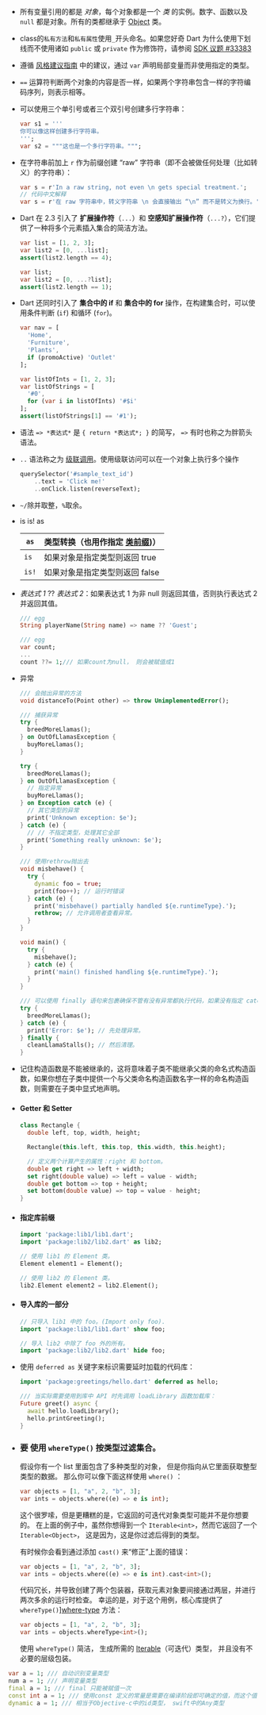 * 所有变量引用的都是 *对象*，每个对象都是一个 *类* 的实例。数字、函数以及 `null` 都是对象。所有的类都继承于 [Object](https://api.dart.dev/stable/dart-core/Object-class.html) 类。

* class的`私有方法`和`私有属性`使用`_`开头命名。如果您好奇 Dart 为什么使用下划线而不使用诸如 `public` 或 `private` 作为修饰符，请参阅 [SDK 议题 #33383](https://github.com/dart-lang/sdk/issues/33383)

* 遵循 [风格建议指南](https://dart.cn/guides/language/effective-dart/design#types) 中的建议，通过 `var` 声明局部变量而非使用指定的类型。

* `==` 运算符判断两个对象的内容是否一样，如果两个字符串包含一样的字符编码序列，则表示相等。

* 可以使用三个单引号或者三个双引号创建多行字符串：

  ```dart
  var s1 = '''
  你可以像这样创建多行字符串。
  ''';
  var s2 = """这也是一个多行字符串。""";
  ```

* 在字符串前加上 `r` 作为前缀创建 “raw” 字符串（即不会被做任何处理（比如转义）的字符串）：

  ```dart
  var s = r'In a raw string, not even \n gets special treatment.';
  // 代码中文解释
  var s = r'在 raw 字符串中，转义字符串 \n 会直接输出 “\n” 而不是转义为换行。';
  ```

* Dart 在 2.3 引入了 **扩展操作符**（`...`）和 **空感知扩展操作符**（`...?`），它们提供了一种将多个元素插入集合的简洁方法。

  ```dart
  var list = [1, 2, 3];
  var list2 = [0, ...list];
  assert(list2.length == 4);
  
  var list;
  var list2 = [0, ...?list];
  assert(list2.length == 1);
  ```

* Dart 还同时引入了 **集合中的 if** 和 **集合中的 for** 操作，在构建集合时，可以使用条件判断 (`if`) 和循环 (`for`)。

  ```dart
  var nav = [
    'Home',
    'Furniture',
    'Plants',
    if (promoActive) 'Outlet'
  ];
  
  var listOfInts = [1, 2, 3];
  var listOfStrings = [
    '#0',
    for (var i in listOfInts) '#$i'
  ];
  assert(listOfStrings[1] == '#1');
  ```

* 语法 `=> *表达式*` 是 `{ return *表达式*; }` 的简写， `=>` 有时也称之为胖箭头语法。

* `..` 语法称之为 [级联调用](https://dart.cn/guides/language/language-tour#cascade-notation-)。使用级联访问可以在一个对象上执行多个操作

  ```dart
  querySelector('#sample_text_id')
      ..text = 'Click me!'
      ..onClick.listen(reverseText);
  ```

* `~/`除并取整，`%`取余。

* is is! as

  | `as`  | 类型转换（也用作指定 [类前缀](https://dart.cn/guides/language/language-tour#specifying-a-library-prefix))） |
  | ----- | ------------------------------------------------------------ |
  | `is`  | 如果对象是指定类型则返回 true                                |
  | `is!` | 如果对象是指定类型则返回 false                               |

* *表达式 1* ?? *表达式 2*：如果表达式 1 为非 null 则返回其值，否则执行表达式 2 并返回其值。

  ```dart
  /// egg
  String playerName(String name) => name ?? 'Guest';
  
  /// egg
  var count;
  ...
  count ??= 1;/// 如果count为null， 则会被赋值成1
  ```

* 异常

  ```dart
  /// 会抛出异常的方法
  void distanceTo(Point other) => throw UnimplementedError();
  
  /// 捕获异常
  try {
    breedMoreLlamas();
  } on OutOfLlamasException {
    buyMoreLlamas();
  }
  
  try {
    breedMoreLlamas();
  } on OutOfLlamasException {
    // 指定异常
    buyMoreLlamas();
  } on Exception catch (e) {
    // 其它类型的异常
    print('Unknown exception: $e');
  } catch (e) {
    // // 不指定类型，处理其它全部
    print('Something really unknown: $e');
  }
  
  /// 使用rethrow抛出去
  void misbehave() {
    try {
      dynamic foo = true;
      print(foo++); // 运行时错误
    } catch (e) {
      print('misbehave() partially handled ${e.runtimeType}.');
      rethrow; // 允许调用者查看异常。
    }
  }
  
  void main() {
    try {
      misbehave();
    } catch (e) {
      print('main() finished handling ${e.runtimeType}.');
    }
  }
  
  /// 可以使用 finally 语句来包裹确保不管有没有异常都执行代码，如果没有指定 catch 语句来捕获异常，则在执行完 finally 语句后再抛出异常：finally 语句会在任何匹配的 catch 语句后执行：
  try {
    breedMoreLlamas();
  } catch (e) {
    print('Error: $e'); // 先处理异常。
  } finally {
    cleanLlamaStalls(); // 然后清理。
  }
  ```

* 记住构造函数是不能被继承的，这将意味着子类不能继承父类的命名式构造函数，如果你想在子类中提供一个与父类命名构造函数名字一样的命名构造函数，则需要在子类中显式地声明。

* #### Getter 和 Setter

  ```dart
  class Rectangle {
    double left, top, width, height;
  
    Rectangle(this.left, this.top, this.width, this.height);
  
    // 定义两个计算产生的属性：right 和 bottom。
    double get right => left + width;
    set right(double value) => left = value - width;
    double get bottom => top + height;
    set bottom(double value) => top = value - height;
  }
  ```

* #### 指定库前缀

  ```dart
  import 'package:lib1/lib1.dart';
  import 'package:lib2/lib2.dart' as lib2;
  
  // 使用 lib1 的 Element 类。
  Element element1 = Element();
  
  // 使用 lib2 的 Element 类。
  lib2.Element element2 = lib2.Element();
  ```

* #### 导入库的一部分

  ```dart
  // 只导入 lib1 中的 foo。(Import only foo).
  import 'package:lib1/lib1.dart' show foo;
  
  // 导入 lib2 中除了 foo 外的所有。
  import 'package:lib2/lib2.dart' hide foo;
  ```
  
* 使用 `deferred as` 关键字来标识需要延时加载的代码库：
  
  ```dart
  import 'package:greetings/hello.dart' deferred as hello;
  
  /// 当实际需要使用到库中 API 时先调用 loadLibrary 函数加载库：
  Future greet() async {
    await hello.loadLibrary();
    hello.printGreeting();
  }
  ```
  
* ### **要** 使用 `whereType()` 按类型过滤集合。

  假设你有一个 list 里面包含了多种类型的对象， 但是你指向从它里面获取整型类型的数据。 那么你可以像下面这样使用 `where()` ：

  ```dart
  var objects = [1, "a", 2, "b", 3];
  var ints = objects.where((e) => e is int);
  ```

  这个很罗嗦，但是更糟糕的是，它返回的可迭代对象类型可能并不是你想要的。 在上面的例子中，虽然你想得到一个 `Iterable<int>`，然而它返回了一个 `Iterable<Object>`， 这是因为，这是你过滤后得到的类型。

  有时候你会看到通过添加 `cast()` 来“修正”上面的错误：

  ```dart
  var objects = [1, "a", 2, "b", 3];
  var ints = objects.where((e) => e is int).cast<int>();
  ```

  代码冗长，并导致创建了两个包装器，获取元素对象要间接通过两层，并进行两次多余的运行时检查。 幸运的是，对于这个用例，核心库提供了 `whereType()`][where-type](https://api.dartlang.org/stable/dart-core/Iterable/whereType.html) 方法：

  ```dart
  var objects = [1, "a", 2, "b", 3];
  var ints = objects.whereType<int>();
  ```

  使用 `whereType()` 简洁， 生成所需的 [Iterable](https://api.dartlang.org/stable/dart-core/Iterable-class.html)（可迭代）类型， 并且没有不必要的层级包装。


```dart
var a = 1; /// 自动识别变量类型
num a = 1; /// 声明变量类型
final a = 1; /// final 只能被赋值一次
const int a = 1; /// 使用const 定义的常量是需要在编译阶段即可确定的值，而这个值一旦确定就不能再变化，否则会报错
dynamic a = 1; /// 相当于Objective-c中的id类型， swift中的Any类型
```


